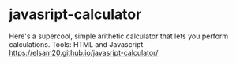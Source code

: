 # javasript-calculator
Here's a supercool, simple arithetic calculator that lets you perform calculations. Tools: HTML and Javascript
https://elsam20.github.io/javasript-calculator/
